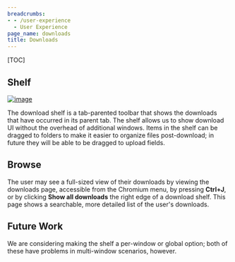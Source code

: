 ```yaml
---
breadcrumbs:
- - /user-experience
  - User Experience
page_name: downloads
title: Downloads
---
```


[TOC]

## Shelf

[<img alt="image"
src="/user-experience/downloads/download_shelf.png">](/user-experience/downloads/download_shelf.png)

The download shelf is a tab-parented toolbar that shows the downloads that have
occurred in its parent tab. The shelf allows us to show download UI without the
overhead of additional windows. Items in the shelf can be dragged to folders to
make it easier to organize files post-download; in future they will be able to
be dragged to upload fields.

## Browse

The user may see a full-sized view of their downloads by viewing the downloads
page, accessible from the Chromium menu, by pressing **Ctrl+J**, or by clicking
**Show all downloads** the right edge of a download shelf. This page shows a
searchable, more detailed list of the user's downloads.

## Future Work

We are considering making the shelf a per-window or global option; both of these
have problems in multi-window scenarios, however.
